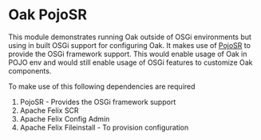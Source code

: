 Oak PojoSR
==========

This module demonstrates running Oak outside of OSGi environments but using in built OSGi
support for configuring Oak. It makes use of [PojoSR][1] to provide the OSGi framework
support. This would enable usage of Oak in POJO env and would still enable usage of OSGi features
to customize Oak components.

To make use of this following dependencies are required

1. PojoSR - Provides the OSGi framework support
2. Apache Felix SCR
3. Apache Felix Config Admin
4. Apache Felix Fileinstall - To provision configuration

[1]: https://code.google.com/p/pojosr/